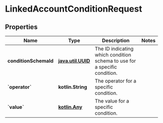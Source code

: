 
# LinkedAccountConditionRequest

## Properties
Name | Type | Description | Notes
------------ | ------------- | ------------- | -------------
**conditionSchemaId** | [**java.util.UUID**](java.util.UUID.md) | The ID indicating which condition schema to use for a specific condition. | 
**&#x60;operator&#x60;** | **kotlin.String** | The operator for a specific condition. | 
**&#x60;value&#x60;** | [**kotlin.Any**](.md) | The value for a specific condition. | 



